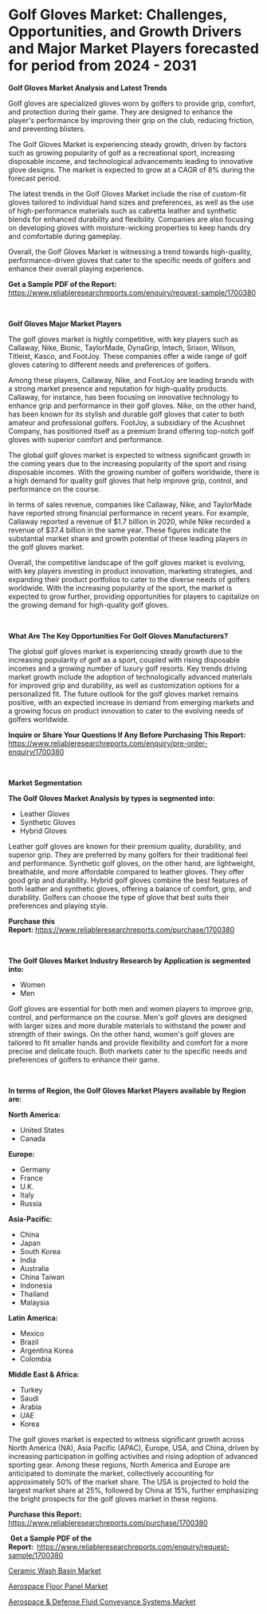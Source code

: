 <p><h1>Golf Gloves Market: Challenges, Opportunities, and Growth Drivers and Major Market Players forecasted for period from 2024 - 2031</h1></p><p><strong>Golf Gloves Market Analysis and Latest Trends</strong></p>
<p><p>Golf gloves are specialized gloves worn by golfers to provide grip, comfort, and protection during their game. They are designed to enhance the player's performance by improving their grip on the club, reducing friction, and preventing blisters.</p><p>The Golf Gloves Market is experiencing steady growth, driven by factors such as growing popularity of golf as a recreational sport, increasing disposable income, and technological advancements leading to innovative glove designs. The market is expected to grow at a CAGR of 8% during the forecast period.</p><p>The latest trends in the Golf Gloves Market include the rise of custom-fit gloves tailored to individual hand sizes and preferences, as well as the use of high-performance materials such as cabretta leather and synthetic blends for enhanced durability and flexibility. Companies are also focusing on developing gloves with moisture-wicking properties to keep hands dry and comfortable during gameplay.</p><p>Overall, the Golf Gloves Market is witnessing a trend towards high-quality, performance-driven gloves that cater to the specific needs of golfers and enhance their overall playing experience.</p></p>
<p><strong>Get a Sample PDF of the Report:&nbsp;</strong> <a href="https://www.reliableresearchreports.com/enquiry/request-sample/1700380">https://www.reliableresearchreports.com/enquiry/request-sample/1700380</a></p>
<p>&nbsp;</p>
<p><strong>Golf Gloves Major Market Players</strong></p>
<p><p>The golf gloves market is highly competitive, with key players such as Callaway, Nike, Bionic, TaylorMade, DynaGrip, Intech, Srixon, Wilson, Titleist, Kasco, and FootJoy. These companies offer a wide range of golf gloves catering to different needs and preferences of golfers.</p><p>Among these players, Callaway, Nike, and FootJoy are leading brands with a strong market presence and reputation for high-quality products. Callaway, for instance, has been focusing on innovative technology to enhance grip and performance in their golf gloves. Nike, on the other hand, has been known for its stylish and durable golf gloves that cater to both amateur and professional golfers. FootJoy, a subsidiary of the Acushnet Company, has positioned itself as a premium brand offering top-notch golf gloves with superior comfort and performance.</p><p>The global golf gloves market is expected to witness significant growth in the coming years due to the increasing popularity of the sport and rising disposable incomes. With the growing number of golfers worldwide, there is a high demand for quality golf gloves that help improve grip, control, and performance on the course.</p><p>In terms of sales revenue, companies like Callaway, Nike, and TaylorMade have reported strong financial performance in recent years. For example, Callaway reported a revenue of $1.7 billion in 2020, while Nike recorded a revenue of $37.4 billion in the same year. These figures indicate the substantial market share and growth potential of these leading players in the golf gloves market.</p><p>Overall, the competitive landscape of the golf gloves market is evolving, with key players investing in product innovation, marketing strategies, and expanding their product portfolios to cater to the diverse needs of golfers worldwide. With the increasing popularity of the sport, the market is expected to grow further, providing opportunities for players to capitalize on the growing demand for high-quality golf gloves.</p></p>
<p>&nbsp;</p>
<p><strong>What Are The Key Opportunities For Golf Gloves Manufacturers?</strong></p>
<p><p>The global golf gloves market is experiencing steady growth due to the increasing popularity of golf as a sport, coupled with rising disposable incomes and a growing number of luxury golf resorts. Key trends driving market growth include the adoption of technologically advanced materials for improved grip and durability, as well as customization options for a personalized fit. The future outlook for the golf gloves market remains positive, with an expected increase in demand from emerging markets and a growing focus on product innovation to cater to the evolving needs of golfers worldwide.</p></p>
<p><strong>Inquire or Share Your Questions If Any Before Purchasing This Report:</strong> <a href="https://www.reliableresearchreports.com/enquiry/pre-order-enquiry/1700380">https://www.reliableresearchreports.com/enquiry/pre-order-enquiry/1700380</a></p>
<p>&nbsp;</p>
<p><strong>Market Segmentation</strong></p>
<p><strong>The Golf Gloves Market Analysis by types is segmented into:</strong></p>
<p><ul><li>Leather Gloves</li><li>Synthetic Gloves</li><li>Hybrid Gloves</li></ul></p>
<p><p>Leather golf gloves are known for their premium quality, durability, and superior grip. They are preferred by many golfers for their traditional feel and performance. Synthetic golf gloves, on the other hand, are lightweight, breathable, and more affordable compared to leather gloves. They offer good grip and durability. Hybrid golf gloves combine the best features of both leather and synthetic gloves, offering a balance of comfort, grip, and durability. Golfers can choose the type of glove that best suits their preferences and playing style.</p></p>
<p><strong>Purchase this Report:&nbsp;</strong><a href="https://www.reliableresearchreports.com/purchase/1700380">https://www.reliableresearchreports.com/purchase/1700380</a></p>
<p>&nbsp;</p>
<p><strong>The Golf Gloves Market Industry Research by Application is segmented into:</strong></p>
<p><ul><li>Women</li><li>Men</li></ul></p>
<p><p>Golf gloves are essential for both men and women players to improve grip, control, and performance on the course. Men's golf gloves are designed with larger sizes and more durable materials to withstand the power and strength of their swings. On the other hand, women's golf gloves are tailored to fit smaller hands and provide flexibility and comfort for a more precise and delicate touch. Both markets cater to the specific needs and preferences of golfers to enhance their game.</p></p>
<p>&nbsp;</p>
<p><strong>In terms of Region, the Golf Gloves Market Players available by Region are:</strong></p>
<p>
    <p> <strong> North America: </strong>
        <ul>
            <li>United States</li>
            <li>Canada</li>
        </ul>
        </p> 
    <p> <strong> Europe: </strong>
        <ul>
            <li>Germany</li>
            <li>France</li>
            <li>U.K.</li>
            <li>Italy</li>
            <li>Russia</li>
        </ul>
        </p> 
    <p> <strong> Asia-Pacific: </strong>
        <ul>
            <li>China</li>
            <li>Japan</li>
            <li>South Korea</li>
            <li>India</li>
            <li>Australia</li>
            <li>China Taiwan</li>
            <li>Indonesia</li>
            <li>Thailand</li>
            <li>Malaysia</li>
        </ul>
        </p> 
    <p> <strong> Latin America: </strong>
        <ul>
            <li>Mexico</li>
            <li>Brazil</li>
            <li>Argentina Korea</li>
            <li>Colombia</li>
        </ul>
        </p> 
    <p> <strong> Middle East & Africa: </strong>
        <ul>
            <li>Turkey</li>
            <li>Saudi</li>
            <li>Arabia</li>
            <li>UAE</li>
            <li>Korea</li>
        </ul>
    </p>
    </p>
<p><p>The golf gloves market is expected to witness significant growth across North America (NA), Asia Pacific (APAC), Europe, USA, and China, driven by increasing participation in golfing activities and rising adoption of advanced sporting gear. Among these regions, North America and Europe are anticipated to dominate the market, collectively accounting for approximately 50% of the market share. The USA is projected to hold the largest market share at 25%, followed by China at 15%, further emphasizing the bright prospects for the golf gloves market in these regions.</p></p>
<p><strong>Purchase this Report: </strong><a href="https://www.reliableresearchreports.com/purchase/1700380">https://www.reliableresearchreports.com/purchase/1700380</a></p>
<p>&nbsp;<strong>Get a Sample PDF of the Report:&nbsp;&nbsp;</strong><a href="https://www.reliableresearchreports.com/enquiry/request-sample/1700380">https://www.reliableresearchreports.com/enquiry/request-sample/1700380</a></p>
<p><strong></strong></p>
<p><p><a href="https://github.com/Sherrillcrooksxa8i18ucf2m/Market-Research-Report-List-1/blob/main/ceramic-wash-basin-market.md">Ceramic Wash Basin Market</a></p><p><a href="https://lydian-appliance-61d.notion.site/Aerospace-Floor-Panel-Market-Insights-Market-Players-and-Forecast-Till-2031-2b1f40b0a0cf4b698ed027512f0258bd">Aerospace Floor Panel Market</a></p><p><a href="https://summer-dogwood-3e9.notion.site/Aerospace-Defense-Fluid-Conveyance-Systems-Market-Share-Market-New-Trends-Analysis-Report-By-Typ-a8343be3e8fa4d3f94d34f6005db4b32">Aerospace & Defense Fluid Conveyance Systems Market</a></p></p>